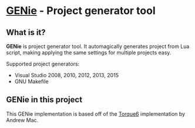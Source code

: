 [GENie](https://github.com/bkaradzic/genie#what-is-it) - Project generator tool
===============================================================================

What is it?
-----------

**GENie** is project generator tool. It automagically generates project from Lua
script, making applying the same settings for multiple projects easy.

Supported project generators:
 * Visual Studio 2008, 2010, 2012, 2013, 2015
 * GNU Makefile

GENie in this project
---------------------

This GENie implementation is based off of the [Torque6](https://github.com/andr3wmac/Torque6) implementation by Andrew Mac.